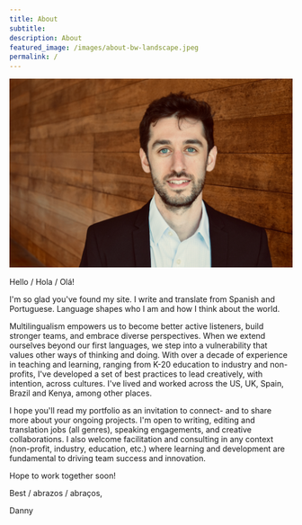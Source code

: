 ```yaml
---
title: About 
subtitle: 
description: About
featured_image: /images/about-bw-landscape.jpeg
permalink: /
---
```



![](/images/Persia.jpeg) 

Hello / Hola / Olá! 

I'm so glad you've found my site. I write and translate from Spanish and Portuguese. Language shapes who I am and how I think about the world.  

Multilingualism empowers us to become better active listeners, build stronger teams, and embrace diverse perspectives. When we extend ourselves beyond our first languages, we step into a vulnerability that values other ways of thinking and doing. With over a decade of experience in teaching and learning, ranging from K-20 education to industry and non-profits, I've developed a set of best practices to lead creatively, with intention, across cultures. I've lived and worked across the US, UK, Spain, Brazil and Kenya, among other places.

I hope you'll read my portfolio as an invitation to connect- and to share more about your ongoing projects. I'm open to writing, editing and translation jobs (all genres), speaking engagements, and creative collaborations. I also welcome facilitation and consulting in any context (non-profit, industry, education, etc.) where learning and development are fundamental to driving team success and innovation.

Hope to work together soon! 

Best / abrazos / abraços, 

Danny 



